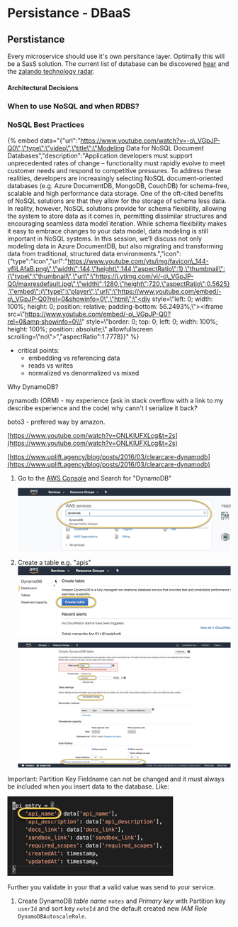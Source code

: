 # Persistance - DBaaS

## Perstistance

Every microservice should use it's own persitance layer. Optimally this will be a SasS solution. The current list of database can be discovered [hear](https://db-engines.com/de/ranking) and the [zalando technology radar](./).

#### Architectural Decisions

### When to use NoSQL and when RDBS?

### NoSQL Best Practices

{% embed data="{\"url\":\"https://www.youtube.com/watch?v=-o\_VGpJP-Q0\",\"type\":\"video\",\"title\":\"Modeling Data for NoSQL Document Databases\",\"description\":\"Application developers must support unprecedented rates of change – functionality must rapidly evolve to meet customer needs and respond to competitive pressures. To address these realities, developers are increasingly selecting NoSQL document-oriented databases \(e.g. Azure DocumentDB, MongoDB, CouchDB\) for schema-free, scalable and high performance data storage. One of the oft-cited benefits of NoSQL solutions are that they allow for the storage of schema less data. In reality, however, NoSQL solutions provide for schema flexibility, allowing the system to store data as it comes in, permitting dissimilar structures and encouraging seamless data model iteration. While schema flexibility makes it easy to embrace changes to your data model, data modeling is still important in NoSQL systems. In this session, we’ll discuss not only modeling data in Azure DocumentDB, but also migrating and transforming data from traditional, structured data environments.\",\"icon\":{\"type\":\"icon\",\"url\":\"https://www.youtube.com/yts/img/favicon\_144-vfliLAfaB.png\",\"width\":144,\"height\":144,\"aspectRatio\":1},\"thumbnail\":{\"type\":\"thumbnail\",\"url\":\"https://i.ytimg.com/vi/-o\_VGpJP-Q0/maxresdefault.jpg\",\"width\":1280,\"height\":720,\"aspectRatio\":0.5625},\"embed\":{\"type\":\"player\",\"url\":\"https://www.youtube.com/embed/-o\_VGpJP-Q0?rel=0&showinfo=0\",\"html\":\"<div style=\\\"left: 0; width: 100%; height: 0; position: relative; padding-bottom: 56.2493%;\\\"><iframe src=\\\"https://www.youtube.com/embed/-o\_VGpJP-Q0?rel=0&amp;showinfo=0\\\" style=\\\"border: 0; top: 0; left: 0; width: 100%; height: 100%; position: absolute;\\\" allowfullscreen scrolling=\\\"no\\\"></iframe></div>\",\"aspectRatio\":1.7778}}" %}

* critical points:
  * embedding vs referencing data
  * reads vs writes
  * normalized vs denormalized vs mixed 



Why DynamoDB?

pynamodb \(ORM\) - my experience \(ask in stack overflow with a link to my describe esperience and the code\) why cann't I serialize it back?

boto3 - prefered way by amazon.

[https://www.youtube.com/watch?v=ONLKIUFXLcg&t=2s](https://www.youtube.com/watch?v=ONLKIUFXLcg&t=2s)

[https://www.uplift.agency/blog/posts/2016/03/clearcare-dynamodb](https://www.uplift.agency/blog/posts/2016/03/clearcare-dynamodb)

1. Go to the [AWS Console](https://console.aws.amazon.com/console/home) and Search for "DynamoDB"

   ![](../.gitbook/assets/search-for-dynamodb-on-aws.png)

2. Create a table e.g. "apis"  
   ![](../.gitbook/assets/create-dynamodb-table.png)

   ![](../.gitbook/assets/create-dynamodb-table-1.png)

Important: Partition Key Fieldname can not be changed and it must always be included when you insert data to the database. Like:

![](../.gitbook/assets/partion-key-must-be-included.png)

Further you validate in your that a valid value was send to your service.



1. Create DynamoDB _table name_ `notes` and _Primary key_ with Partition key `userId` and sort key `noteId` and the default created new _IAM Role_ `DynamoDBAutoscaleRole`.



